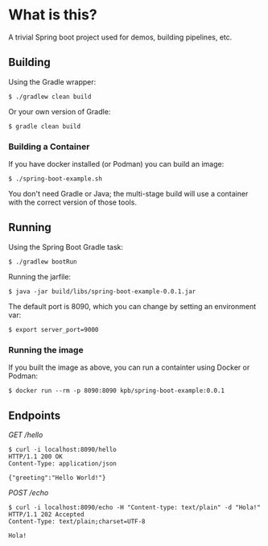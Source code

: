 # What is this?

A trivial Spring boot project used for demos, building pipelines, etc.

## Building

Using the Gradle wrapper:

    $ ./gradlew clean build

Or your own version of Gradle:

    $ gradle clean build
    
### Building a Container

If you have docker installed (or Podman) you can build an image:

    $ ./spring-boot-example.sh
    
You don't need Gradle or Java; the multi-stage build will use a container with the correct version of those tools.

## Running

Using the Spring Boot Gradle task:

    $ ./gradlew bootRun
    
Running the jarfile:

    $ java -jar build/libs/spring-boot-example-0.0.1.jar
    
The default port is 8090, which you can change by setting an environment var:

    $ export server_port=9000

### Running the image

If you built the image as above, you can run a containter using Docker or Podman:

    $ docker run --rm -p 8090:8090 kpb/spring-boot-example:0.0.1
  
## Endpoints

_GET /hello_

    $ curl -i localhost:8090/hello
    HTTP/1.1 200 OK
    Content-Type: application/json
    
    {"greeting":"Hello World!"}
    
_POST /echo_

    $ curl -i localhost:8090/echo -H "Content-type: text/plain" -d "Hola!"
    HTTP/1.1 202 Accepted
    Content-Type: text/plain;charset=UTF-8

    Hola!
